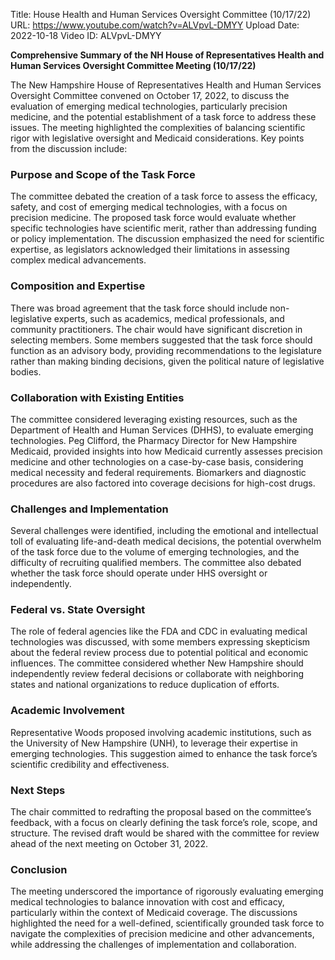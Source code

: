 Title: House Health and Human Services Oversight Committee (10/17/22)
URL: https://www.youtube.com/watch?v=ALVpvL-DMYY
Upload Date: 2022-10-18
Video ID: ALVpvL-DMYY

**Comprehensive Summary of the NH House of Representatives Health and Human Services Oversight Committee Meeting (10/17/22)**

The New Hampshire House of Representatives Health and Human Services Oversight Committee convened on October 17, 2022, to discuss the evaluation of emerging medical technologies, particularly precision medicine, and the potential establishment of a task force to address these issues. The meeting highlighted the complexities of balancing scientific rigor with legislative oversight and Medicaid considerations. Key points from the discussion include:

### **Purpose and Scope of the Task Force**
The committee debated the creation of a task force to assess the efficacy, safety, and cost of emerging medical technologies, with a focus on precision medicine. The proposed task force would evaluate whether specific technologies have scientific merit, rather than addressing funding or policy implementation. The discussion emphasized the need for scientific expertise, as legislators acknowledged their limitations in assessing complex medical advancements.

### **Composition and Expertise**
There was broad agreement that the task force should include non-legislative experts, such as academics, medical professionals, and community practitioners. The chair would have significant discretion in selecting members. Some members suggested that the task force should function as an advisory body, providing recommendations to the legislature rather than making binding decisions, given the political nature of legislative bodies.

### **Collaboration with Existing Entities**
The committee considered leveraging existing resources, such as the Department of Health and Human Services (DHHS), to evaluate emerging technologies. Peg Clifford, the Pharmacy Director for New Hampshire Medicaid, provided insights into how Medicaid currently assesses precision medicine and other technologies on a case-by-case basis, considering medical necessity and federal requirements. Biomarkers and diagnostic procedures are also factored into coverage decisions for high-cost drugs.

### **Challenges and Implementation**
Several challenges were identified, including the emotional and intellectual toll of evaluating life-and-death medical decisions, the potential overwhelm of the task force due to the volume of emerging technologies, and the difficulty of recruiting qualified members. The committee also debated whether the task force should operate under HHS oversight or independently.

### **Federal vs. State Oversight**
The role of federal agencies like the FDA and CDC in evaluating medical technologies was discussed, with some members expressing skepticism about the federal review process due to potential political and economic influences. The committee considered whether New Hampshire should independently review federal decisions or collaborate with neighboring states and national organizations to reduce duplication of efforts.

### **Academic Involvement**
Representative Woods proposed involving academic institutions, such as the University of New Hampshire (UNH), to leverage their expertise in emerging technologies. This suggestion aimed to enhance the task force’s scientific credibility and effectiveness.

### **Next Steps**
The chair committed to redrafting the proposal based on the committee’s feedback, with a focus on clearly defining the task force’s role, scope, and structure. The revised draft would be shared with the committee for review ahead of the next meeting on October 31, 2022.

### **Conclusion**
The meeting underscored the importance of rigorously evaluating emerging medical technologies to balance innovation with cost and efficacy, particularly within the context of Medicaid coverage. The discussions highlighted the need for a well-defined, scientifically grounded task force to navigate the complexities of precision medicine and other advancements, while addressing the challenges of implementation and collaboration.